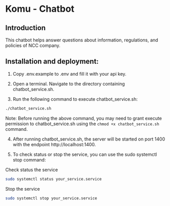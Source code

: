 # Komu - Chatbot

## Introduction

This chatbot helps answer questions about information, regulations, and policies of NCC company.

## Installation and deployment:

1. Copy .env.example to .env and fill it with your api key.

2. Open a terminal. Navigate to the directory containing chatbot_service.sh.

3. Run the following command to execute chatbot_service.sh:

```bash
./chatbot_service.sh
```

Note:
Before running the above command, you may need to grant execute permission to chatbot_service.sh using the `chmod +x chatbot_service.sh` command.

4. After running chatbot_service.sh, the server will be started on port 1400 with the endpoint http://localhost:1400.

5. To check status or stop the service, you can use the sudo systemctl stop command:

Check status the service

```bash
sudo systemctl status your_service.service
```

Stop the service

```bash
sudo systemctl stop your_service.service
```
